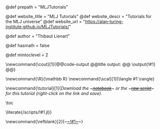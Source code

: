 <!-----------------------------------------------------
Add here global page variables to use throughout your
website.
The website_* must be defined for the RSS to work
------------------------------------------------------->
@def prepath = "MLJTutorials"

@def website_title = "MLJ Tutorials"
@def website_descr = "Tutorials for the MLJ universe"
@def website_url   = "https://alan-turing-institute.github.io/MLJTutorials/"

@def author = "Thibaut Lienart"

@def hasmath = false

@def mintoclevel = 2

\newcommand{\cout}[1]{@@code-output @@title output: @@ \output{!#1} @@}

<!-----------------------------------------------------
Add here global latex commands to use throughout your
pages. It can be math commands but does not need to be.
For instance:
* \newcommand{\phrase}{This is a long phrase to copy.}
------------------------------------------------------->
\newcommand{\R}{\mathbb R}
\newcommand{\scal}[1]{\langle #1 \rangle}

\newcommand{\tutorial}[1]{*Download the* ~~~<a href="https://raw.githubusercontent.com/alan-turing-institute/MLJTutorials/gh-pages/notebooks/!#1.ipynb" target="_blank"><em>notebook</em></a>~~~ *or the* ~~~<a href="https://raw.githubusercontent.com/alan-turing-institute/MLJTutorials/gh-pages/scripts/!#1.jl" target="_blank"><em>raw script</em></a>~~~ *for this tutorial (right-click on the link and save).* <!--_-->

\toc

\literate{/scripts/!#1.jl}}

\newcommand{\refblank}[2]{~~~<a href="!#2" target="_blank">~~~!#1~~~</a>~~~}
